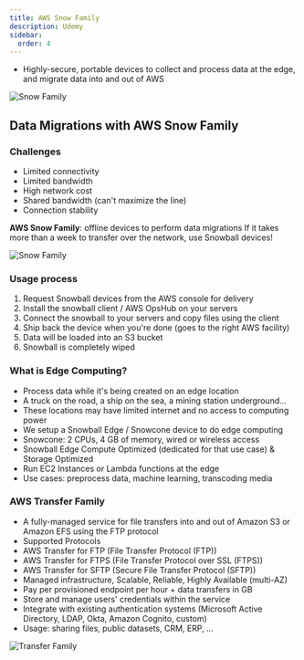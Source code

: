 ```yaml
---
title: AWS Snow Family
description: Udemy
sidebar:
  order: 4
---
```


- Highly-secure, portable devices to collect and process data
  at the edge, and migrate data into and out of AWS

![Snow Family](/img/udemy/snow-family.png)

## Data Migrations with AWS Snow Family

### Challenges

- Limited connectivity
- Limited bandwidth
- High network cost
- Shared bandwidth (can't maximize the line)
- Connection stability

**AWS Snow Family**: offline devices to perform data migrations
If it takes more than a week to transfer over the network, use Snowball
devices!

![Snow Family](/img/udemy/with-snow-family.png)

### Usage process

1. Request Snowball devices from the AWS console for delivery
2. Install the snowball client / AWS OpsHub on your servers
3. Connect the snowball to your servers and copy files using the client
4. Ship back the device when you're done (goes to the right AWS facility)
5. Data will be loaded into an S3 bucket
6. Snowball is completely wiped

### What is Edge Computing?

- Process data while it's being created on an edge location
- A truck on the road, a ship on the sea, a mining station underground...
- These locations may have limited internet and no access to computing power
- We setup a Snowball Edge / Snowcone device to do edge computing
- Snowcone: 2 CPUs, 4 GB of memory, wired or wireless access
- Snowball Edge Compute Optimized (dedicated for that use case) & Storage Optimized
- Run EC2 Instances or Lambda functions at the edge
- Use cases: preprocess data, machine learning, transcoding media

### AWS Transfer Family

- A fully-managed service for file transfers into and out of Amazon S3 or Amazon EFS using the FTP protocol
- Supported Protocols
- AWS Transfer for FTP (File Transfer Protocol (FTP))
- AWS Transfer for FTPS (File Transfer Protocol over SSL (FTPS))
- AWS Transfer for SFTP (Secure File Transfer Protocol (SFTP))
- Managed infrastructure, Scalable, Reliable, Highly Available (multi-AZ)
- Pay per provisioned endpoint per hour + data transfers in GB
- Store and manage users' credentials within the service
- Integrate with existing authentication systems (Microsoft Active Directory, LDAP, Okta, Amazon Cognito, custom)
- Usage: sharing files, public datasets, CRM, ERP, …

![Transfer Family](/img/udemy/transfer-family.png)
